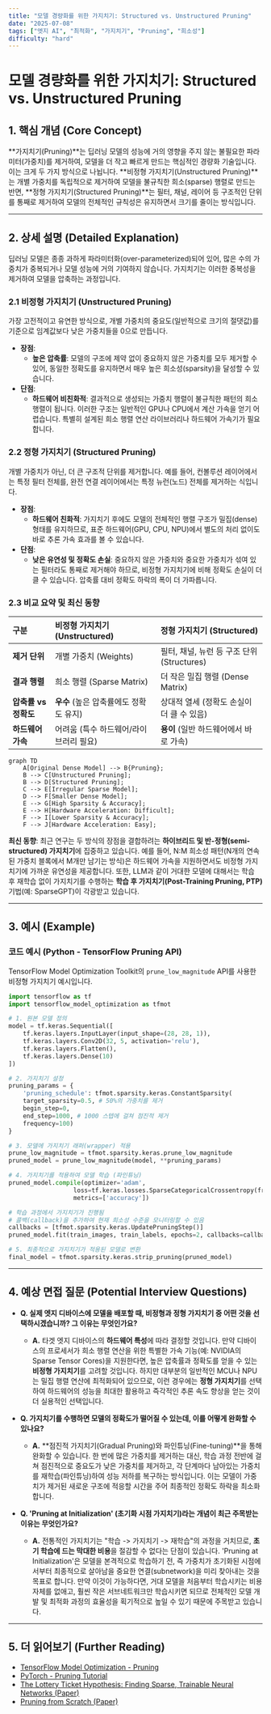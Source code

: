 ```yaml
---
title: "모델 경량화를 위한 가지치기: Structured vs. Unstructured Pruning"
date: "2025-07-08"
tags: ["엣지 AI", "최적화", "가지치기", "Pruning", "희소성"]
difficulty: "hard"
---
```


# 모델 경량화를 위한 가지치기: Structured vs. Unstructured Pruning

## 1. 핵심 개념 (Core Concept)

**가지치기(Pruning)**는 딥러닝 모델의 성능에 거의 영향을 주지 않는 불필요한 파라미터(가중치)를 제거하여, 모델을 더 작고 빠르게 만드는 핵심적인 경량화 기술입니다. 이는 크게 두 가지 방식으로 나뉩니다. **비정형 가지치기(Unstructured Pruning)**는 개별 가중치를 독립적으로 제거하여 모델을 불규칙한 희소(sparse) 행렬로 만드는 반면, **정형 가지치기(Structured Pruning)**는 필터, 채널, 레이어 등 구조적인 단위를 통째로 제거하여 모델의 전체적인 규칙성은 유지하면서 크기를 줄이는 방식입니다.

---

## 2. 상세 설명 (Detailed Explanation)

딥러닝 모델은 종종 과하게 파라미터화(over-parameterized)되어 있어, 많은 수의 가중치가 중복되거나 모델 성능에 거의 기여하지 않습니다. 가지치기는 이러한 중복성을 제거하여 모델을 압축하는 과정입니다.

### 2.1 비정형 가지치기 (Unstructured Pruning)

가장 고전적이고 유연한 방식으로, 개별 가중치의 중요도(일반적으로 크기의 절댓값)를 기준으로 임계값보다 낮은 가중치들을 0으로 만듭니다. 

*   **장점**: 
    *   **높은 압축률**: 모델의 구조에 제약 없이 중요하지 않은 가중치를 모두 제거할 수 있어, 동일한 정확도를 유지하면서 매우 높은 희소성(sparsity)을 달성할 수 있습니다.
*   **단점**:
    *   **하드웨어 비친화적**: 결과적으로 생성되는 가중치 행렬이 불규칙한 패턴의 희소 행렬이 됩니다. 이러한 구조는 일반적인 GPU나 CPU에서 계산 가속을 얻기 어렵습니다. 특별히 설계된 희소 행렬 연산 라이브러리나 하드웨어 가속기가 필요합니다.

### 2.2 정형 가지치기 (Structured Pruning)

개별 가중치가 아닌, 더 큰 구조적 단위를 제거합니다. 예를 들어, 컨볼루션 레이어에서는 특정 필터 전체를, 완전 연결 레이어에서는 특정 뉴런(노드) 전체를 제거하는 식입니다.

*   **장점**:
    *   **하드웨어 친화적**: 가지치기 후에도 모델의 전체적인 행렬 구조가 밀집(dense) 형태를 유지하므로, 표준 하드웨어(GPU, CPU, NPU)에서 별도의 처리 없이도 바로 추론 가속 효과를 볼 수 있습니다.
*   **단점**:
    *   **낮은 유연성 및 정확도 손실**: 중요하지 않은 가중치와 중요한 가중치가 섞여 있는 필터라도 통째로 제거해야 하므로, 비정형 가지치기에 비해 정확도 손실이 더 클 수 있습니다. 압축률 대비 정확도 하락의 폭이 더 가파릅니다.

### 2.3 비교 요약 및 최신 동향

| 구분 | 비정형 가지치기 (Unstructured) | 정형 가지치기 (Structured) |
| :--- | :--- | :--- |
| **제거 단위** | 개별 가중치 (Weights) | 필터, 채널, 뉴런 등 구조 단위 (Structures) |
| **결과 행렬** | 희소 행렬 (Sparse Matrix) | 더 작은 밀집 행렬 (Dense Matrix) |
| **압축률 vs 정확도** | **우수** (높은 압축률에도 정확도 유지) | 상대적 열세 (정확도 손실이 더 클 수 있음) |
| **하드웨어 가속** | 어려움 (특수 하드웨어/라이브러리 필요) | **용이** (일반 하드웨어에서 바로 가속) |

```mermaid
graph TD
    A[Original Dense Model] --> B{Pruning};
    B --> C[Unstructured Pruning];
    B --> D[Structured Pruning];
    C --> E[Irregular Sparse Model];
    D --> F[Smaller Dense Model];
    E --> G[High Sparsity & Accuracy];
    E --> H[Hardware Acceleration: Difficult];
    F --> I[Lower Sparsity & Accuracy];
    F --> J[Hardware Acceleration: Easy];
```

**최신 동향**: 최근 연구는 두 방식의 장점을 결합하려는 **하이브리드 및 반-정형(semi-structured) 가지치기**에 집중하고 있습니다. 예를 들어, N:M 희소성 패턴(N개의 연속된 가중치 블록에서 M개만 남기는 방식)은 하드웨어 가속을 지원하면서도 비정형 가지치기에 가까운 유연성을 제공합니다. 또한, LLM과 같이 거대한 모델에 대해서는 학습 후 재학습 없이 가지치기를 수행하는 **학습 후 가지치기(Post-Training Pruning, PTP)** 기법(예: SparseGPT)이 각광받고 있습니다.

---

## 3. 예시 (Example)

### 코드 예시 (Python - TensorFlow Pruning API)

TensorFlow Model Optimization Toolkit의 `prune_low_magnitude` API를 사용한 비정형 가지치기 예시입니다.

```python
import tensorflow as tf
import tensorflow_model_optimization as tfmot

# 1. 원본 모델 정의
model = tf.keras.Sequential([
    tf.keras.layers.InputLayer(input_shape=(28, 28, 1)),
    tf.keras.layers.Conv2D(32, 5, activation='relu'),
    tf.keras.layers.Flatten(),
    tf.keras.layers.Dense(10)
])

# 2. 가지치기 설정
pruning_params = {
    'pruning_schedule': tfmot.sparsity.keras.ConstantSparsity(
    target_sparsity=0.5, # 50%의 가중치를 제거
    begin_step=0,
    end_step=1000, # 1000 스텝에 걸쳐 점진적 제거
    frequency=100)
}

# 3. 모델에 가지치기 래퍼(wrapper) 적용
prune_low_magnitude = tfmot.sparsity.keras.prune_low_magnitude
pruned_model = prune_low_magnitude(model, **pruning_params)

# 4. 가지치기를 적용하여 모델 학습 (파인튜닝)
pruned_model.compile(optimizer='adam',
                  loss=tf.keras.losses.SparseCategoricalCrossentropy(from_logits=True),
                  metrics=['accuracy'])

# 학습 과정에서 가지치기가 진행됨
# 콜백(callback)을 추가하여 현재 희소성 수준을 모니터링할 수 있음
callbacks = [tfmot.sparsity.keras.UpdatePruningStep()]
pruned_model.fit(train_images, train_labels, epochs=2, callbacks=callbacks)

# 5. 최종적으로 가지치기가 적용된 모델로 변환
final_model = tfmot.sparsity.keras.strip_pruning(pruned_model)
```

---

## 4. 예상 면접 질문 (Potential Interview Questions)

*   **Q. 실제 엣지 디바이스에 모델을 배포할 때, 비정형과 정형 가지치기 중 어떤 것을 선택하시겠습니까? 그 이유는 무엇인가요?**
    *   **A.** 타겟 엣지 디바이스의 **하드웨어 특성**에 따라 결정할 것입니다. 만약 디바이스의 프로세서가 희소 행렬 연산을 위한 특별한 가속 기능(예: NVIDIA의 Sparse Tensor Cores)을 지원한다면, 높은 압축률과 정확도를 얻을 수 있는 **비정형 가지치기**를 고려할 것입니다. 하지만 대부분의 일반적인 MCU나 NPU는 밀집 행렬 연산에 최적화되어 있으므로, 이런 경우에는 **정형 가지치기**를 선택하여 하드웨어의 성능을 최대한 활용하고 즉각적인 추론 속도 향상을 얻는 것이 더 실용적인 선택입니다.

*   **Q. 가지치기를 수행하면 모델의 정확도가 떨어질 수 있는데, 이를 어떻게 완화할 수 있나요?**
    *   **A.** **점진적 가지치기(Gradual Pruning)와 파인튜닝(Fine-tuning)**을 통해 완화할 수 있습니다. 한 번에 많은 가중치를 제거하는 대신, 학습 과정 전반에 걸쳐 점진적으로 중요도가 낮은 가중치를 제거하고, 각 단계마다 남아있는 가중치를 재학습(파인튜닝)하여 성능 저하를 복구하는 방식입니다. 이는 모델이 가중치가 제거된 새로운 구조에 적응할 시간을 주어 최종적인 정확도 하락을 최소화합니다.

*   **Q. 'Pruning at Initialization' (초기화 시점 가지치기)라는 개념이 최근 주목받는 이유는 무엇인가요?**
    *   **A.** 전통적인 가지치기는 "학습 -> 가지치기 -> 재학습"의 과정을 거치므로, **초기 학습에 드는 막대한 비용**을 절감할 수 없다는 단점이 있습니다. 'Pruning at Initialization'은 모델을 본격적으로 학습하기 전, 즉 가중치가 초기화된 시점에서부터 최종적으로 살아남을 중요한 연결(subnetwork)을 미리 찾아내는 것을 목표로 합니다. 만약 이것이 가능하다면, 거대 모델을 처음부터 학습시키는 비용 자체를 없애고, 훨씬 작은 서브네트워크만 학습시키면 되므로 전체적인 모델 개발 및 최적화 과정의 효율성을 획기적으로 높일 수 있기 때문에 주목받고 있습니다.

---

## 5. 더 읽어보기 (Further Reading)

*   [TensorFlow Model Optimization - Pruning](https://www.tensorflow.org/model_optimization/guide/pruning)
*   [PyTorch - Pruning Tutorial](https://pytorch.org/tutorials/intermediate/pruning_tutorial.html)
*   [The Lottery Ticket Hypothesis: Finding Sparse, Trainable Neural Networks (Paper)](https://arxiv.org/abs/1803.03635)
*   [Pruning from Scratch (Paper)](https://arxiv.org/abs/1909.12579)